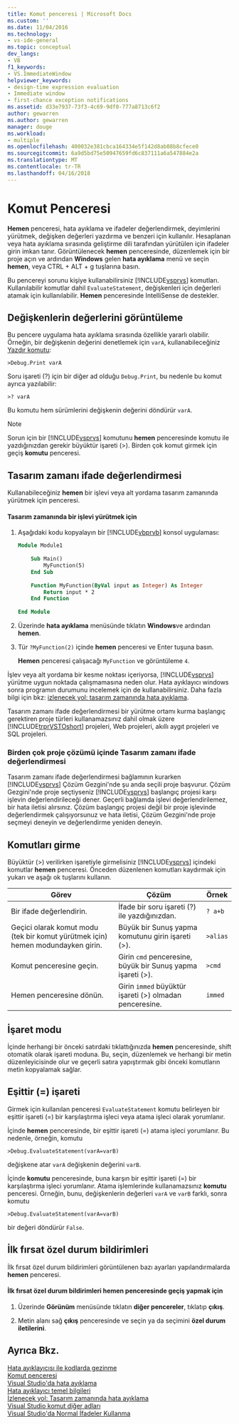 ```yaml
---
title: Komut penceresi | Microsoft Docs
ms.custom: ''
ms.date: 11/04/2016
ms.technology:
- vs-ide-general
ms.topic: conceptual
dev_langs:
- VB
f1_keywords:
- VS.ImmediateWindow
helpviewer_keywords:
- design-time expression evaluation
- Immediate window
- first-chance exception notifications
ms.assetid: d33e7937-73f3-4c69-9df0-777a8713c6f2
author: gewarren
ms.author: gewarren
manager: douge
ms.workload:
- multiple
ms.openlocfilehash: 400032e381cbca164334e5f142d8ab08b8cfece0
ms.sourcegitcommit: 6a9d5bd75e50947659fd6c837111a6a547884e2a
ms.translationtype: MT
ms.contentlocale: tr-TR
ms.lasthandoff: 04/16/2018
---
```

# <a name="immediate-window"></a>Komut Penceresi
**Hemen** penceresi, hata ayıklama ve ifadeler değerlendirmek, deyimlerini yürütmek, değişken değerleri yazdırma ve benzeri için kullanılır. Hesaplanan veya hata ayıklama sırasında geliştirme dili tarafından yürütülen için ifadeler girin imkan tanır. Görüntülenecek **hemen** penceresinde, düzenlemek için bir proje açın ve ardından **Windows** gelen **hata ayıklama** menü ve seçin **hemen**, veya CTRL + ALT + g tuşlarına basın.  
  
 Bu pencereyi sorunu kişiye kullanabilirsiniz [!INCLUDE[vsprvs](../../code-quality/includes/vsprvs_md.md)] komutları. Kullanılabilir komutlar dahil `EvaluateStatement`, değişkenleri için değerleri atamak için kullanılabilir. **Hemen** penceresinde IntelliSense de destekler.  
  
## <a name="displaying-the-values-of-variables"></a>Değişkenlerin değerlerini görüntüleme  
 Bu pencere uygulama hata ayıklama sırasında özellikle yararlı olabilir. Örneğin, bir değişkenin değerini denetlemek için `varA`, kullanabileceğiniz [Yazdır komutu](../../ide/reference/print-command.md):  
  
```  
>Debug.Print varA  
```  
  
 Soru işareti (?) için bir diğer ad olduğu `Debug.Print`, bu nedenle bu komut ayrıca yazılabilir:  
  
```  
>? varA  
```  
  
 Bu komutu hem sürümlerini değişkenin değerini döndürür `varA`.  
  
> [!NOTE]
>  Sorun için bir [!INCLUDE[vsprvs](../../code-quality/includes/vsprvs_md.md)] komutunu **hemen** penceresinde komutu ile yazdığınızdan gerekir büyüktür işareti (>). Birden çok komut girmek için geçiş **komutu** penceresi.  
  
## <a name="design-time-expression-evaluation"></a>Tasarım zamanı ifade değerlendirmesi  
 Kullanabileceğiniz **hemen** bir işlevi veya alt yordama tasarım zamanında yürütmek için penceresi.  
  
#### <a name="to-execute-a-function-at-design-time"></a>Tasarım zamanında bir işlevi yürütmek için  
  
1.  Aşağıdaki kodu kopyalayın bir [!INCLUDE[vbprvb](../../code-quality/includes/vbprvb_md.md)] konsol uygulaması:  
  
    ```vb
    Module Module1  
  
        Sub Main()  
            MyFunction(5)  
        End Sub  
  
        Function MyFunction(ByVal input as Integer) As Integer  
            Return input * 2  
        End Function  
  
    End Module  
    ```  
  
2.  Üzerinde **hata ayıklama** menüsünde tıklatın **Windows**ve ardından **hemen**.  
  
3.  Tür `?MyFunction(2)` içinde **hemen** penceresi ve Enter tuşuna basın.  
  
     **Hemen** penceresi çalışacağı `MyFunction` ve görüntüleme `4`.  
  
İşlev veya alt yordama bir kesme noktası içeriyorsa, [!INCLUDE[vsprvs](../../code-quality/includes/vsprvs_md.md)] yürütme uygun noktada çalışmamasına neden olur. Hata ayıklayıcı windows sonra programın durumunu incelemek için de kullanabilirsiniz. Daha fazla bilgi için bkz: [izlenecek yol: tasarım zamanında hata ayıklama](../../debugger/walkthrough-debugging-at-design-time.md).  
  
Tasarım zamanı ifade değerlendirmesi bir yürütme ortamı kurma başlangıç gerektiren proje türleri kullanamazsınız dahil olmak üzere [!INCLUDE[trprVSTOshort](../../ide/reference/includes/trprvstoshort_md.md)] projeleri, Web projeleri, akıllı aygıt projeleri ve SQL projeleri.  
  
### <a name="design-time-expression-evaluation-in-multi-project-solutions"></a>Birden çok proje çözümü içinde Tasarım zamanı ifade değerlendirmesi  
 Tasarım zamanı ifade değerlendirmesi bağlamının kurarken [!INCLUDE[vsprvs](../../code-quality/includes/vsprvs_md.md)] Çözüm Gezgini'nde şu anda seçili proje başvurur. Çözüm Gezgini'nde proje seçtiyseniz [!INCLUDE[vsprvs](../../code-quality/includes/vsprvs_md.md)] başlangıç projesi karşı işlevin değerlendirileceği dener. Geçerli bağlamda işlevi değerlendirilemez, bir hata iletisi alırsınız. Çözüm başlangıç projesi değil bir proje işlevinde değerlendirmek çalışıyorsunuz ve hata iletisi, Çözüm Gezgini'nde proje seçmeyi deneyin ve değerlendirme yeniden deneyin.  
  
## <a name="entering-commands"></a>Komutları girme  
 Büyüktür (>) verilirken işaretiyle girmelisiniz [!INCLUDE[vsprvs](../../code-quality/includes/vsprvs_md.md)] içindeki komutlar **hemen** penceresi. Önceden düzenlenen komutları kaydırmak için yukarı ve aşağı ok tuşlarını kullanın.  
  
|Görev|Çözüm|Örnek|  
|----------|--------------|-------------|  
|Bir ifade değerlendirin.|İfade bir soru işareti (?) ile yazdığınızdan.|`? a+b`|  
|Geçici olarak komut modu (tek bir komut yürütmek için) hemen modundayken girin.|Büyük bir Sunuş yapma komutunu girin işareti (>).|`>alias`|  
|Komut penceresine geçin.|Girin `cmd` penceresine, büyük bir Sunuş yapma işareti (>).|`>cmd`|  
|Hemen penceresine dönün.|Girin `immed` büyüktür işareti (>) olmadan penceresine.|`immed`|  
  
## <a name="mark-mode"></a>İşaret modu  
 İçinde herhangi bir önceki satırdaki tıklattığınızda **hemen** penceresinde, shift otomatik olarak işareti moduna. Bu, seçin, düzenlemek ve herhangi bir metin düzenleyicisinde olur ve geçerli satıra yapıştırmak gibi önceki komutların metin kopyalamak sağlar.  
  
## <a name="the-equals--sign"></a>Eşittir (=) işareti  
 Girmek için kullanılan penceresi `EvaluateStatement` komutu belirleyen bir eşittir işareti (=) bir karşılaştırma işleci veya atama işleci olarak yorumlanır.  
  
 İçinde **hemen** penceresinde, bir eşittir işareti (=) atama işleci yorumlanır. Bu nedenle, örneğin, komutu  
  
```  
>Debug.EvaluateStatement(varA=varB)  
```  
  
 değişkene atar `varA` değişkenin değerini `varB`.  
  
 İçinde **komutu** penceresinde, buna karşın bir eşittir işareti (=) bir karşılaştırma işleci yorumlanır. Atama işlemlerinde kullanamazsınız **komutu** penceresi. Örneğin, bunu, değişkenlerin değerleri `varA` ve `varB` farklı, sonra komutu  
  
```  
>Debug.EvaluateStatement(varA=varB)  
```  
  
 bir değeri döndürür `False`.  
  
## <a name="first-chance-exception-notifications"></a>İlk fırsat özel durum bildirimleri  
 İlk fırsat özel durum bildirimleri görüntülenen bazı ayarları yapılandırmalarda **hemen** penceresi.  
  
#### <a name="to-toggle-first-chance-exception-notifications-in-the-immediate-window"></a>İlk fırsat özel durum bildirimleri hemen penceresinde geçiş yapmak için  
  
1.  Üzerinde **Görünüm** menüsünde tıklatın **diğer pencereler**, tıklatıp **çıkış**.  
  
2.  Metin alanı sağ **çıkış** penceresinde ve seçin ya da seçimini **özel durum iletilerini**.  
  
## <a name="see-also"></a>Ayrıca Bkz.  
 [Hata ayıklayıcısı ile kodlarda gezinme](../../debugger/navigating-through-code-with-the-debugger.md)   
 [Komut penceresi](../../ide/reference/command-window.md)   
 [Visual Studio'da hata ayıklama](../../debugger/debugging-in-visual-studio.md)   
 [Hata ayıklayıcı temel bilgileri](../../debugger/debugger-basics.md)   
 [İzlenecek yol: Tasarım zamanında hata ayıklama](../../debugger/walkthrough-debugging-at-design-time.md)   
 [Visual Studio komut diğer adları](../../ide/reference/visual-studio-command-aliases.md)   
 [Visual Studio'da Normal İfadeler Kullanma](../../ide/using-regular-expressions-in-visual-studio.md)
